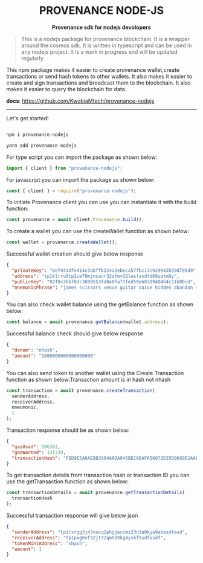 <h1 align="center">PROVENANCE NODE-JS</h1>

<p align="center">
  <strong>Provenance sdk for nodejs devolopers</strong>
</p>

> This is a nodejs package for provenance blockchain. It is a wrapper around the cosmos sdk. It is written in typescript and can be used in any nodejs project. It is a work in progress and will be updated regularly.

This npm package makes it easier to create provenance wallet,create transactions or send hash tokens to other wallets. It also makes it easier to create and sign transactions and broadcast them to the blockchain. It also makes it easier to query the blockchain for data.

**docs**: https://github.com/KwobiaMtech/provenance-nodejs

---

Let's get started!

```sh

npm i provenance-nodejs

yarn add provenance-nodejs

```

For type script you can import the package as shown below:

```typescript
import { client } from "provenance-nodejs";
```

For javascript you can import the package as shown below:

```javascript
const { client } = require("provenance-nodejs");
```

To initiate Provenance client you can use you can instantiate it with the build function:

```typescript
const provenance = await client.Provenance.build();
```

To create a wallet you can use the createWallet function as shown below:

```typescript
const wallet = provenance.createWallet();
```

Successful wallet creation should give below response

```json
{
  "privateKey": "be7441dfe414c3abffb224a2ebeca57fbc17c929942b59d795d9",
  "address": "tp1klrru0tp2ue79mjnsaur32afmv32lasfasdfd68uatm9y",
  "publicKey": "02f0c3bbf8dc3899553fd8e8fa71fed59eb8389404b4c51b80cd",
  "mnemonicPhrase": "james scissors venue guitar naive hidden abandon spot snow luggage lock akon"
}
```

You can also check wallet balance using the getBalance function as shown below:

```typescript
const balance = await provenance.getBalance(wallet.address);
```

Successful balance check should give below response

```json
{
  "denom": "nhash",
  "amount": "1000000000000000000"
}
```

You can also send token to another wallet using the Create Transaction function as shown below:Transaction amount is in hash not nhash

```typescript
const transaction = await provenance.createTransaction(
  senderAddress,
  receiverAddress,
  mneumonic,
  1
);
```

Transaction response should be as shown below:

```json
{
  "gasUsed": 106362,
  "gasWanted": 131339,
  "transactionHash": "FED9E5A6AE8B3904A0DA845BEC86AFA56072D35D0689E2AAE0F41F72B83E6562"
}
```

To get transaction details from transaction hash or transaction ID you can use the getTransaction function as shown below:

```typescript
const transactionDetails = await provenance.getTransactionDetails(
  transactionHash
);
```

Successful transaction response will give below json

```json
{
  "senderAddress": "tp1rxrgg3j43nucq2phgjwccmz23n3a0kya9adasdfasd",
  "receiverAddress": "tp1pxg6vf32jt32qmtd9kg4yskf5sdfasdf",
  "tokenMintAddress": "nhash",
  "amount": 1
}
```
